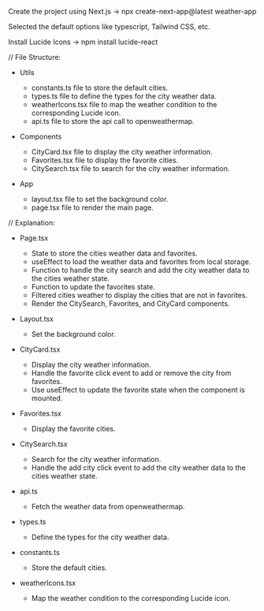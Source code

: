 Create the project using Next.js -> npx create-next-app@latest weather-app

Selected the default options like typescript, Tailwind CSS, etc.

Install Lucide Icons -> npm install lucide-react

// File Structure:
- Utils
    - constants.ts file to store the default cities.
    - types.ts file to define the types for the city weather data.
    - weatherIcons.tsx file to map the weather condition to the corresponding Lucide icon.
    - api.ts file to store the api call to openweathermap.

- Components
    - CityCard.tsx file to display the city weather information.
    - Favorites.tsx file to display the favorite cities.
    - CitySearch.tsx file to search for the city weather information.

- App
    - layout.tsx file to set the background color.
    - page.tsx file to render the main page.

// Explanation:
- Page.tsx
    - State to store the cities weather data and favorites.
    - useEffect to load the weather data and favorites from local storage.
    - Function to handle the city search and add the city weather data to the cities weather state.
    - Function to update the favorites state.
    - Filtered cities weather to display the cities that are not in favorites.
    - Render the CitySearch, Favorites, and CityCard components.

- Layout.tsx
    - Set the background color.

- CityCard.tsx
    - Display the city weather information.
    - Handle the favorite click event to add or remove the city from favorites.
    - Use useEffect to update the favorite state when the component is mounted.

- Favorites.tsx
    - Display the favorite cities.

- CitySearch.tsx
    - Search for the city weather information.
    - Handle the add city click event to add the city weather data to the cities weather state.

- api.ts
    - Fetch the weather data from openweathermap.

- types.ts
    - Define the types for the city weather data.

- constants.ts
    - Store the default cities.

- weatherIcons.tsx
    - Map the weather condition to the corresponding Lucide icon.
